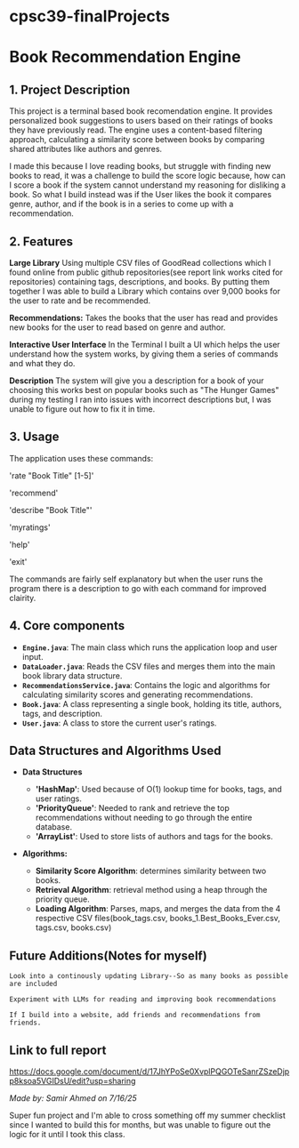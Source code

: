 # cpsc39-finalProjects

# Book Recommendation Engine

## 1. Project Description

This project is a terminal based book recomendation engine. It provides personalized book suggestions to users based on their ratings of books they have previously read. The engine uses a content-based filtering approach, calculating a similarity score between books by comparing shared attributes like authors and genres.

I made this because I love reading books, but struggle with finding new books to read, it was a challenge to build the score logic because, how can I score a book if the system cannot understand my reasoning for disliking a book. So what I build instead was if the User likes the book it compares genre, author, and if the book is in a series to come up with a recommendation. 
 
 ## 2. Features

 **Large Library** Using multiple CSV files of GoodRead collections which I found online from public github repositories(see report link works cited for repositories) containing tags, descriptions, and books. By putting them together I was able to build a Library which contains over 9,000 books for the user to rate and be recommended.

 **Recommendations:** Takes the books that the user has read and provides new books for the user to read based on genre and author.

 **Interactive User Interface** In the Terminal I built a UI which helps the user understand how the system works, by giving them a series of commands and what they do.

 **Description** The system will give you a description for a book of your choosing this works best on popular books such as "The Hunger Games" during my testing I ran into issues with incorrect descriptions but, I was unable to figure out how to fix it in time. 

 ## 3. Usage

 The application uses these commands: 

 'rate "Book Title" [1-5]'     
 
 'recommend'

 'describe "Book Title"'

 'myratings'

 'help'

 'exit'

 The commands are fairly self explanatory but when the user runs 
 the program there is a description to go with each command for improved clairity.

 ## 4. Core components

* **`Engine.java`**: The main class which runs the application loop and user input.
* **`DataLoader.java`**: Reads the CSV files and merges them into the main book library data structure.
* **`RecommendationsService.java`**: Contains the logic and algorithms for calculating similarity scores and generating recommendations.
* **`Book.java`**: A class representing a single book, holding its title, authors, tags, and description.
* **`User.java`**: A class to store the current user's ratings.

## Data Structures and Algorithms Used

* **Data Structures**
    * **'HashMap'**: Used because of O(1) lookup time for books, tags, and user ratings.
    * **'PriorityQueue'**: Needed to rank and retrieve the top recommendations without needing to go through the entire database.
    * **'ArrayList'**: Used to store lists of authors and tags for the books.

* **Algorithms:**
    * **Similarity Score Algorithm**: determines similarity between two books.
    * **Retrieval Algorithm**: retrieval method using a heap through the priority queue.
    * **Loading Algorithm**: Parses, maps, and merges the data from the 4 respective CSV files(book_tags.csv, books_1.Best_Books_Ever.csv, tags.csv, books.csv)
## Future Additions(Notes for myself)
    Look into a continously updating Library--So as many books as possible are included

    Experiment with LLMs for reading and improving book recommendations
    
    If I build into a website, add friends and recommendations from friends.
 ## Link to full report
 https://docs.google.com/document/d/17JhYPoSe0XvplPQGOTeSanrZSzeDjpp8ksoa5VGIDsU/edit?usp=sharing
 


*Made by: Samir Ahmed on 7/16/25*

Super fun project and I'm able to cross something off my summer checklist since I wanted to build this for months, but was unable to figure out the logic for it until I took this class.
